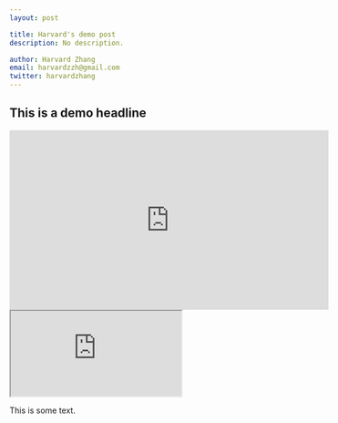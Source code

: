 ```yaml
---
layout: post

title: Harvard's demo post 
description: No description. 

author: Harvard Zhang
email: harvardzzh@gmail.com
twitter: harvardzhang
---
```


## This is a demo headline

<iframe width="560" height="315" src="https://www.youtube.com/embed/GIyzYU3oF1g" frameborder="0" allowfullscreen></iframe>

<iframe src="https://docs.google.com/spreadsheets/d/1ZfEZ_GjnIV25FyyIm8-3pY5rpbQF3PtYBXMKQDuTMws/pubchart?oid=1292351490&amp;format=interactive"></iframe>

This is some text. 
